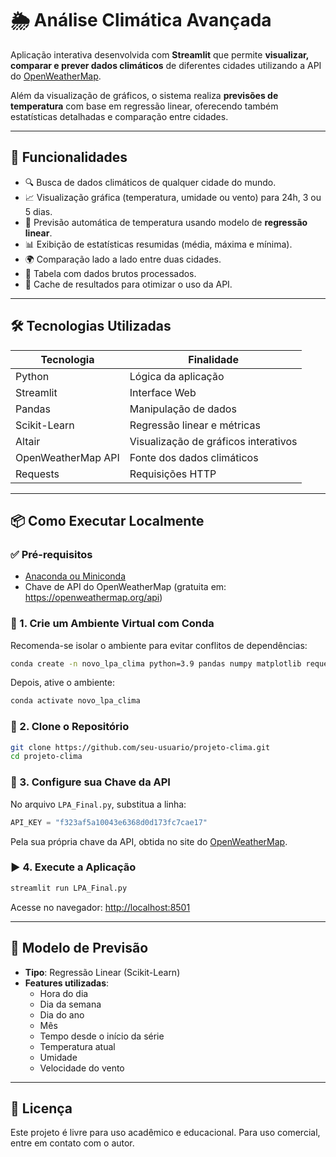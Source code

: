 
# 🌦️ Análise Climática Avançada

Aplicação interativa desenvolvida com **Streamlit** que permite **visualizar, comparar e prever dados climáticos** de diferentes cidades utilizando a API do [OpenWeatherMap](https://openweathermap.org/api).

Além da visualização de gráficos, o sistema realiza **previsões de temperatura** com base em regressão linear, oferecendo também estatísticas detalhadas e comparação entre cidades.

---

## 📌 Funcionalidades

- 🔍 Busca de dados climáticos de qualquer cidade do mundo.
- 📈 Visualização gráfica (temperatura, umidade ou vento) para 24h, 3 ou 5 dias.
- 🧠 Previsão automática de temperatura usando modelo de **regressão linear**.
- 📊 Exibição de estatísticas resumidas (média, máxima e mínima).
- 🌍 Comparação lado a lado entre duas cidades.
- 📁 Tabela com dados brutos processados.
- 💾 Cache de resultados para otimizar o uso da API.

---

## 🛠️ Tecnologias Utilizadas

| Tecnologia         | Finalidade                           |
|--------------------|--------------------------------------|
| Python             | Lógica da aplicação                  |
| Streamlit          | Interface Web                        |
| Pandas             | Manipulação de dados                 |
| Scikit-Learn       | Regressão linear e métricas          |
| Altair             | Visualização de gráficos interativos |
| OpenWeatherMap API | Fonte dos dados climáticos           |
| Requests           | Requisições HTTP                     |

---

## 📦 Como Executar Localmente

### ✅ Pré-requisitos

- [Anaconda ou Miniconda](https://www.anaconda.com/)
- Chave de API do OpenWeatherMap (gratuita em: https://openweathermap.org/api)

### 🧪 1. Crie um Ambiente Virtual com Conda

Recomenda-se isolar o ambiente para evitar conflitos de dependências:

```bash
conda create -n novo_lpa_clima python=3.9 pandas numpy matplotlib requests streamlit scikit-learn jupyter -y
```

Depois, ative o ambiente:

```bash
conda activate novo_lpa_clima
```

### 📁 2. Clone o Repositório

```bash
git clone https://github.com/seu-usuario/projeto-clima.git
cd projeto-clima
```

### 🔧 3. Configure sua Chave da API

No arquivo `LPA_Final.py`, substitua a linha:

```python
API_KEY = "f323af5a10043e6368d0d173fc7cae17"
```

Pela sua própria chave da API, obtida no site do [OpenWeatherMap](https://openweathermap.org/api).

### ▶️ 4. Execute a Aplicação

```bash
streamlit run LPA_Final.py
```

Acesse no navegador: [http://localhost:8501](http://localhost:8501)

---

## 🧠 Modelo de Previsão

- **Tipo**: Regressão Linear (Scikit-Learn)
- **Features utilizadas**:
  - Hora do dia
  - Dia da semana
  - Dia do ano
  - Mês
  - Tempo desde o início da série
  - Temperatura atual
  - Umidade
  - Velocidade do vento

---

## 📄 Licença

Este projeto é livre para uso acadêmico e educacional. Para uso comercial, entre em contato com o autor.
